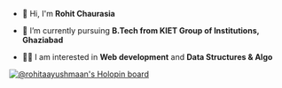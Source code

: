 - 👋 Hi, I'm **Rohit Chaurasia**

- 🌱 I’m currently pursuing **B.Tech from KIET Group of Institutions, Ghaziabad**

- 👨‍💻 I am interested in **Web development** and **Data Structures & Algo** 

[![@rohitaayushmaan's Holopin board](https://holopin.me/rohitaayushmaan)](https://holopin.io/@rohitaayushmaan)


